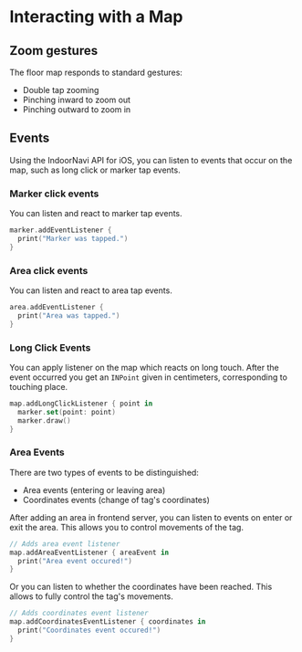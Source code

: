 # __Interacting with a Map__

## __Zoom gestures__

The floor map responds to standard gestures:
- Double tap zooming
- Pinching inward to zoom out
- Pinching outward to zoom in

## __Events__

Using the IndoorNavi API for iOS, you can listen to events that occur on the map, such as long click or marker tap events.

### __Marker click events__

You can listen and react to marker tap events.  

```swift
marker.addEventListener {
  print("Marker was tapped.")
}
```

### __Area click events__

You can listen and react to area tap events.  

```swift
area.addEventListener {
  print("Area was tapped.")
}
```

### __Long Click Events__

You can apply listener on the map which reacts on long touch.
After the event occurred you get an `INPoint` given in centimeters, corresponding to touching place.

```swift
map.addLongClickListener { point in
  marker.set(point: point)
  marker.draw()
}
```

### __Area Events__

There are two types of events to be distinguished:
- Area events (entering or leaving area)
- Coordinates events (change of tag's coordinates)

After adding an area in frontend server, you can listen to events on enter or exit the area.
This allows you to control movements of the tag.

```swift
// Adds area event listener
map.addAreaEventListener { areaEvent in
  print("Area event occured!")
}
```

Or you can listen to whether the coordinates have been reached.
This allows to fully control the tag's movements.

```swift
// Adds coordinates event listener
map.addCoordinatesEventListener { coordinates in
  print("Coordinates event occured!")
}
```

